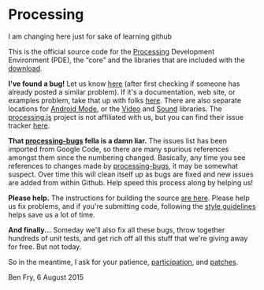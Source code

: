 Processing
==========

I am changing here just for sake of learning github

This is the official source code for the [Processing](http://processing.org) Development Environment (PDE), 
the “core” and the libraries that are included with the [download](http://processing.org/download). 

__I've found a bug!__ 
Let us know [here](https://github.com/processing/processing/issues) (after first checking if someone has already posted a similar problem). 
If it's a documentation, web site, or examples problem, take that up with folks [here](https://github.com/processing/processing-docs/issues). 
There are also separate locations for [Android Mode](https://github.com/processing/processing-android/issues), or the [Video](https://github.com/processing/processing-video/issues) and [Sound](https://github.com/processing/processing-sound/issues) libraries. 
The [processing.js](http://processingjs.org) project is not affiliated with us, but you can find their issue tracker [here](https://github.com/processing-js/processing-js/issues).

__That [processing-bugs](https://github.com/processing-bugs) fella is a damn liar.__ 
The issues list has been imported from Google Code, so there are many spurious references 
amongst them since the numbering changed. Basically, any time you see references to 
changes made by [processing-bugs](https://github.com/processing-bugs), it may be somewhat suspect.
Over time this will clean itself up as bugs are fixed and new issues are added from within Github.
Help speed this process along by helping us!

__Please help.__
The instructions for building the source [are here](https://github.com/processing/processing/wiki/Build-Instructions). 
Please help us fix problems, and if you're submitting code, following the [style guidelines](https://github.com/processing/processing/wiki/Style-Guidelines) helps save us a lot of time.

__And finally...__
Someday we'll also fix all these bugs, throw together hundreds of unit tests, and get rich off all this stuff that we're giving away for free. But not today. 

So in the meantime, I ask for your patience, 
[participation](https://github.com/processing/processing/wiki/Project-List), 
and [patches](https://github.com/processing/processing/pulls).

Ben Fry, 6 August 2015
